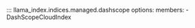 ::: llama_index.indices.managed.dashscope
    options:
      members:
        - DashScopeCloudIndex
